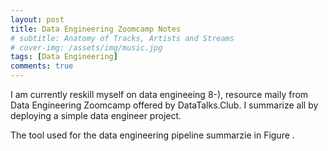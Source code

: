 ```yaml
---
layout: post
title: Data Engineering Zoomcamp Notes
# subtitle: Anatomy of Tracks, Artists and Streams
# cover-img: /assets/img/music.jpg
tags: [Data Engineering]
comments: true
---
```


I am currently reskill myself on data engineeing 8-), resource maily from Data Engineering Zoomcamp offered by DataTalks.Club. I summarize all by deploying a simple data engineer project.

The tool used for the data engineering pipeline summarzie in Figure .

